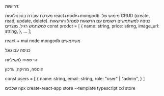 דרישות:

מערכת עובדת בטכנולוגיות react+node+mongodb.
מימוש של CRUD (create, read, update, delete).
כניסה למשתמשים רשומים עם הרשאות למנהל והרשאות למשתמש רגיל.
מוצרים const prodct = [ { name: string, price: stirng, image_url: string, }, ... ];

react + mui
node
mongodb
משתמשים

כניסה עם גוגל

הרשאות לוקאליות

הוספה, מחיקה, עדכון

const users = [ { name: string, email: string, role: "user" | "admin", } ]

שלבים npx create-react-app store --template typescript cd store